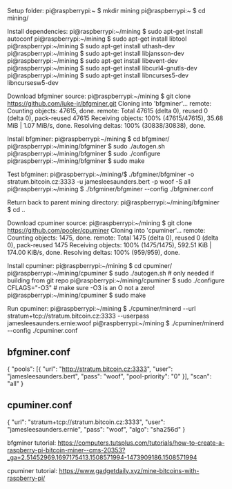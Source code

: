 
Setup folder:
pi@raspberrypi:~ $ mkdir mining
pi@raspberrypi:~ $ cd mining/

Install dependencies:
pi@raspberrypi:~/mining $ sudo apt-get install autoconf
pi@raspberrypi:~/mining $ sudo apt-get install libtool
pi@raspberrypi:~/mining $ sudo apt-get install uthash-dev
pi@raspberrypi:~/mining $ sudo apt-get install libjansson-dev
pi@raspberrypi:~/mining $ sudo apt-get install libevent-dev
pi@raspberrypi:~/mining $ sudo apt-get install libcurl4-gnutls-dev
pi@raspberrypi:~/mining $ sudo apt-get install libncurses5-dev libncursesw5-dev


Download bfgminer source:
pi@raspberrypi:~/mining $ git clone https://github.com/luke-jr/bfgminer.git
Cloning into 'bfgminer'...
remote: Counting objects: 47615, done.
remote: Total 47615 (delta 0), reused 0 (delta 0), pack-reused 47615
Receiving objects: 100% (47615/47615), 35.68 MiB | 1.07 MiB/s, done.
Resolving deltas: 100% (30838/30838), done.

Install bfgminer:
pi@raspberrypi:~/mining $ cd bfgminer/
pi@raspberrypi:~/mining/bfgminer $ sudo ./autogen.sh
pi@raspberrypi:~/mining/bfgminer $ sudo ./configure
pi@raspberrypi:~/mining/bfgminer $ sudo make

Test bfgminer:
pi@raspberrypi:~/mining/$ ./bfgminer/bfgminer -o stratum.bitcoin.cz:3333 -u jamesleesaunders.bert -p woof -S all
pi@raspberrypi:~/mining $ ./bfgminer/bfgminer --config ./bfgminer.conf

Return back to parent mining directory:
pi@raspberrypi:~/mining/bfgminer $ cd ..

Download cpuminer source:
pi@raspberrypi:~/mining $ git clone https://github.com/pooler/cpuminer
Cloning into 'cpuminer'...
remote: Counting objects: 1475, done.
remote: Total 1475 (delta 0), reused 0 (delta 0), pack-reused 1475
Receiving objects: 100% (1475/1475), 592.51 KiB | 174.00 KiB/s, done.
Resolving deltas: 100% (959/959), done.

Install cpuminer:
pi@raspberrypi:~/mining $ cd cpuminer/
pi@raspberrypi:~/mining/cpuminer $ sudo ./autogen.sh  # only needed if building from git repo
pi@raspberrypi:~/mining/cpuminer $ sudo ./configure CFLAGS="-O3"  # make sure -O3 is an O not a zero!
pi@raspberrypi:~/mining/cpuminer $ sudo make

Run cpuminer:
pi@raspberrypi:~/mining $ ./cpuminer/minerd --url stratum+tcp://stratum.bitcoin.cz:3333 --userpass jamesleesaunders.ernie:woof
pi@raspberrypi:~/mining $ ./cpuminer/minerd --config ./cpuminer.conf


bfgminer.conf
-------------
{
	"pools": [{
		"url": "http://stratum.bitcoin.cz:3333",
		"user": "jamesleesaunders.bert",
		"pass": "woof",
		"pool-priority": "0"
	}],
	"scan": "all"
}


cpuminer.conf
-------------
{
	"url": "stratum+tcp://stratum.bitcoin.cz:3333",
	"user": "jamesleesaunders.ernie",
	"pass": "woof",
	"algo": "sha256d"
}


bfgminer tutorial:
	https://computers.tutsplus.com/tutorials/how-to-create-a-raspberry-pi-bitcoin-miner--cms-20353?_ga=2.51452969.1697175413.1508571994-1473909186.1508571994

cpuminer tutorial:
	https://www.gadgetdaily.xyz/mine-bitcoins-with-raspberry-pi/


